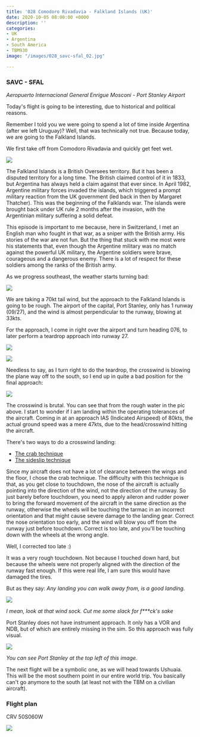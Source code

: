 ```yaml
---
title: '028 Comodoro Rivadavia - Falkland Islands (UK)'
date: 2020-10-05 08:00:00 +0000
description: ''
categories:
- UK
- Argentina
- South America
- TBM930
image: "/images/028_savc-sfal_02.jpg"

---
```

### SAVC - SFAL

_Aeropuerto Internacional General Enrigue Mosconi - Port Stanley Airport_

Today's flight is going to be interesting, due to historical and political reasons.

Remember I told you we were going to spend a lot of time inside Argentina (after we left Uruguay)? Well, that was technically not true. Because today, we are going to the Falkland Islands.

We first take off from Comodoro Rivadavia and quickly get feet wet.

![](/images/028_savc-sfal_01.jpg)

The Falkland Islands is a British Oversees territory. But it has been a disputed territory for a long time. The British claimed control of it in 1833, but Argentina has always held a claim against that ever since. In April 1982, Argentine military forces invaded the islands, which triggered a prompt military reaction from the UK government (led back in then by Margaret Thatcher). This was the beginning of the Falklands war. The islands were brought back under UK rule 2 months after the invasion, with the Argentinian military suffering a solid defeat.

This episode is important to me because, here in Switzerland, I met an English man who fought in that war, as a sniper with the British army. His stories of the war are not fun. But the thing that stuck with me most were his statements that, even though the Argentine military was no match against the powerful UK military, the Argentine soldiers were brave, courageous and a dangerous enemy. There is a lot of respect for these soldiers among the ranks of the British army.

As we progress southeast, the weather starts turning bad:

![](/images/028_savc-sfal_02.jpg)

We are taking a 70kt tail wind, but the approach to the Falkland Islands is going to be rough. The airport of the capital, Port Stanley, only has 1 runway (09/27), and the wind is almost perpendicular to the runway, blowing at 33kts.

For the approach, I come in right over the airport and turn heading 076, to later perform a teardrop approach into runway 27.

![](/images/028_savc-sfal_04.jpg)

![](/images/028_savc-sfal_05.jpg)

Needless to say, as I turn right to do the teardrop, the crosswind is blowing the plane way off to the south, so I end up in quite a bad position for the final approach:

![](/images/028_savc-sfal_06.jpg)

The crosswind is brutal. You can see that from the rough water in the pic above. I start to wonder if I am landing within the operating tolerances of the aircraft. Coming in at an approach IAS (Indicated Airspeed) of 80kts, the actual ground speed was a mere 47kts, due to the head/crosswind hitting the aircraft.

There's two ways to do a crosswind landing:

* [The crab technique](https://en.wikipedia.org/wiki/Crosswind_landing#De-crab)
* [The sideslip technique](https://en.wikipedia.org/wiki/Crosswind_landing#Sideslip)

Since my aircraft does not have a lot of clearance between the wings and the floor, I chose the crab technique. The difficulty with this technique is that, as you get close to touchdown, the nose of the aircraft is actually pointing into the direction of the wind, not the direction of the runway. So just barely before touchdown, you need to apply aileron and rudder power to bring the forward movement of the aircraft in the same direction as the runway, otherwise the wheels will be touching the tarmac in an incorrect orientation and that might cause severe damage to the landing gear. Correct the nose orientation too early, and the wind will blow you off from the runway just before touchdown. Correct is too late, and you'll be touching down with the wheels at the wrong angle.

Well, I corrected too late :)

It was a very rough touchdown. Not because I touched down hard, but because the wheels were not properly aligned with the direction of the runway fast enough. If this were real life, I am sure this would have damaged the tires.

But as they say: _Any landing you can walk away from, is a good landing._

![](/images/028_savc-sfal_08.jpg)

_I mean, look at that wind sock. Cut me some slack for f***ck's sake_

Port Stanley does not have instrument approach. It only has a VOR and NDB, but of which are entirely missing in the sim. So this approach was fully visual.

![](/images/028_savc-sfal_07.jpg)

_You can see Port Stanley at the top left of this image._

The next flight will be a symbolic one, as we will head towards Ushuaia. This will be the most southern point in our entire world trip. You basically can't go anymore to the south (at least not with the TBM on a civilian aircraft).

### Flight plan

CRV 50S060W

![](/images/screenshot-2020-10-05-at-20-49-52.png)